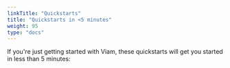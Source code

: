 ```yaml
---
linkTitle: "Quickstarts"
title: "Quickstarts in <5 minutes"
weight: 95
type: "docs"
---
```


If you're just getting started with Viam, these quickstarts will get you started in less than 5 minutes:
